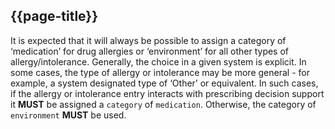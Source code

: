 ## {{page-title}}

It is expected that it will always be possible to assign a category of ‘medication’ for drug allergies or ‘environment’ for all other types of allergy/intolerance. Generally, the choice in a given system is explicit. In some cases, the type of allergy or intolerance may be more general - for example, a system designated type of ‘Other’ or equivalent. In such cases, if the allergy or intolerance entry interacts with prescribing decision support it <strong>MUST</strong> be assigned a <code class="highlighter-rouge">category</code> of <code class="highlighter-rouge">medication</code>. Otherwise, the category of <code class="highlighter-rouge">environment</code> <strong>MUST</strong> be used.